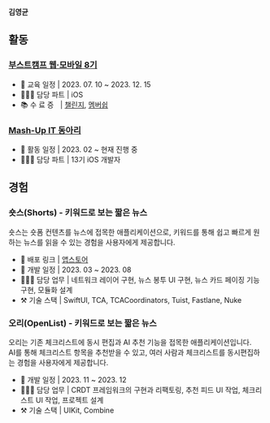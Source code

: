 **김영균**

## 활동
### [부스트캠프 웹·모바일 8기](https://boostcamp.connect.or.kr)
- 📆 교육 일정 | 2023. 07. 10 ~ 2023. 12. 15
- 🙋🏻‍♂️ 담당 파트 | iOS
- 📚 수 료 증ㅤ| [챌린지](https://github.com/klmyoungyun/klmyoungyun/files/13777479/certificate_B20230902-769160-2.pdf), [멤버쉽](https://github.com/klmyoungyun/klmyoungyun/files/13777478/certificate_B20231222-930501.pdf)

### [Mash-Up IT 동아리](https://mash-up.kr)
- 📆 활동 일정 | 2023. 02 ~ 현재 진행 중
- 🙋🏻‍♂️ 담당 파트 | 13기 iOS 개발자

## 경험
### 숏스(Shorts) - 키워드로 보는 짧은 뉴스
숏스는 숏폼 컨텐츠를 뉴스에 접목한 애플리케이션으로, 키워드를 통해 쉽고 빠르게 원하는 뉴스를 읽을 수 있는 경험을 사용자에게 제공합니다.

- 🔗 배포 링크 | [앱스토어](https://apps.apple.com/kr/app/숏스-short-news/id6447816671)
- 📆 개발 일정 | 2023. 03 ~ 2023. 08
- 🙋🏻‍♂️ 담당 업무 | 네트워크 레이어 구현, 뉴스 봉투 UI 구현, 뉴스 카드 페이징 기능 구현, 모듈화 설계
- ⚒️ 기술 스택 | SwiftUI, TCA, TCACoordinators, Tuist, Fastlane, Nuke

### 오리(OpenList) - 키워드로 보는 짧은 뉴스
오리는 기존 체크리스트에 동시 편집과 AI 추천 기능을 접목한 애플리케이션입니다.</br>AI를 통해 체크리스트 항목을 추천받을 수 있고, 여러 사람과 체크리스트를 동시편집하는 경험을 사용자에게 제공합니다.

- 📆 개발 일정 | 2023. 11 ~ 2023. 12
- 🙋🏻‍♂️ 담당 업무 | CRDT 프레임워크의 구현과 리팩토링, 추천 피드 UI 작업, 체크리스트 UI 작업, 프로젝트 설계
- ⚒️ 기술 스택 | UIKit, Combine
